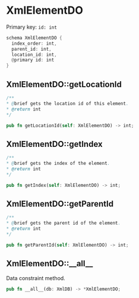 # XmlElementDO

Primary key: `id: int`

```rust
schema XmlElementDO {
  index_order: int,
  parent_id: int,
  location_id: int,
  @primary id: int
}
```
## XmlElementDO::getLocationId

```java
/**
* @brief gets the location id of this element.
* @return int
*/
```
```rust
pub fn getLocationId(self: XmlElementDO) -> int;
```
## XmlElementDO::getIndex

```java
/**
* @brief gets the index of the element.
* @return int 
*/
```
```rust
pub fn getIndex(self: XmlElementDO) -> int;
```
## XmlElementDO::getParentId

```java
/**
* @brief gets the parent id of the element.
* @return int
*/
```
```rust
pub fn getParentId(self: XmlElementDO) -> int;
```
## XmlElementDO::\_\_all\_\_

Data constraint method.

```rust
pub fn __all__(db: XmlDB) -> *XmlElementDO;
```
